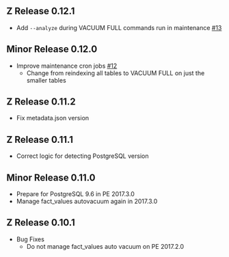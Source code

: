 ## Z Release 0.12.1

 - Add `--analyze` during VACUUM FULL commands run in maintenance [#13](https://github.com/npwalker/pe_databases/pull/13)

## Minor Release 0.12.0

 - Improve maintenance cron jobs [#12](https://github.com/npwalker/pe_databases/pull/12)
   - Change from reindexing all tables to VACUUM FULL on just the smaller tables

## Z Release 0.11.2

 - Fix metadata.json version

## Z Release 0.11.1

 - Correct logic for detecting PostgreSQL version

## Minor Release 0.11.0

 - Prepare for PostgreSQL 9.6 in PE 2017.3.0
 - Manage fact_values autovacuum again in 2017.3.0

## Z Release 0.10.1

 - Bug Fixes
   - Do not manage fact_values auto vacuum on PE 2017.2.0
